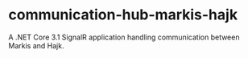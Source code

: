 # communication-hub-markis-hajk
A .NET Core 3.1 SignalR application handling communication between Markis and Hajk.
